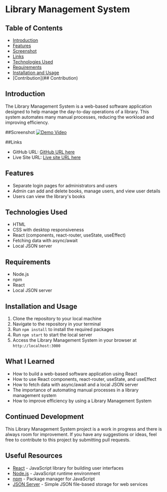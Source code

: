 # Library Management System

## Table of Contents
- [Introduction](#Introduction)
- [Features](#Features)
- [Screenshot](#Screenshot)
- [Links](#links)
- [Technologies Used](#Technologies-Used)
- [Requirements](#Requirements)
- [Installation and Usage](#Installation-and-Usage)
- [Contribution](## Contribution)

## Introduction
The Library Management System is a web-based software application designed to help manage the day-to-day operations of a library. This system automates many manual processes, reducing the workload and improving efficiency. 

##Screenshot
[![Demo Video](Library-Management-System.png)](https://www.youtube.com/watch?v=abcdefg)

##Links
- GitHub URL: [GitHub URL here](https://github.com/username/repository-name)
- Live Site URL: [Live site URL here](https://darskp.github.io/library-management-system-react/)

## Features
- Separate login pages for administrators and users
- Admin can add and delete books, manage users, and view user details
- Users can view the library's books

## Technologies Used
- HTML
- CSS with desktop responsiveness
- React (components, react-router, useState, useEffect)
- Fetching data with async/await
- Local JSON server

## Requirements
- Node.js
- npm
- React
- Local JSON server

## Installation and Usage
1. Clone the repository to your local machine
2. Navigate to the repository in your terminal
3. Run `npm install` to install the required packages
4. Run `npm start` to start the local server
5. Access the Library Management System in your browser at `http://localhost:3000`

## What I Learned
- How to build a web-based software application using React
- How to use React components, react-router, useState, and useEffect
- How to fetch data with async/await and a local JSON server
- The importance of automating manual processes in a library management system
- How to improve efficiency by using a Library Management System

## Continued Development
This Library Management System project is a work in progress and there is always room for improvement. If you have any suggestions or ideas, feel free to contribute to this project by submitting pull requests.

## Useful Resources
- [React](https://reactjs.org/) - JavaScript library for building user interfaces
- [Node.js](https://nodejs.org/) - JavaScript runtime environment
- [npm](https://www.npmjs.com/) - Package manager for JavaScript
- [JSON Server](https://github.com/typicode/json-server) - Simple JSON file-based storage for web services
